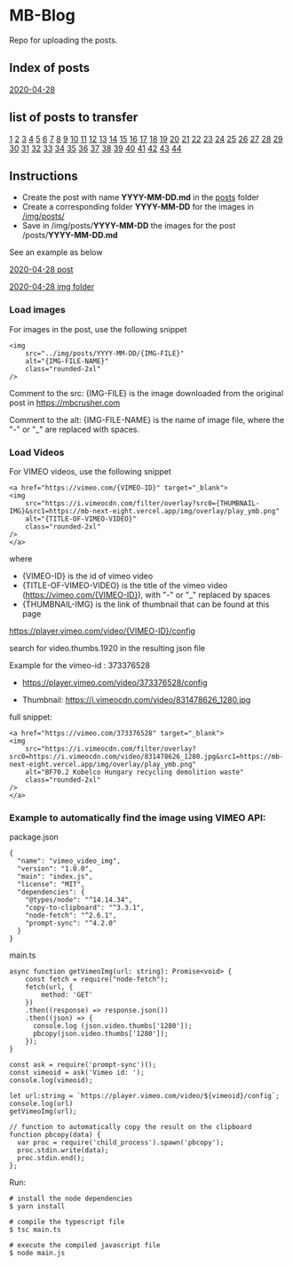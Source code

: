 # MB-Blog

Repo for uploading the posts.

## Index of posts

[2020-04-28](./posts/2020-04-28.md)

## list of posts to transfer

[1](https://www.mbcrusher.com/ja/jp/お知らせ/news/ロータリースクリーニングバケットmb-hdsで何が処理できる？)
[2](https://www.mbcrusher.com/ja/jp/お知らせ/news/スキッドステアローダ、ホイールローダ、バックホーローダ-br-最大効果を得るための９つのポイント)
[3](https://www.mbcrusher.com/ja/jp/お知らせ/news/mbクラッシャーのツインヘッダー：橋の上や交通量の多い道路での工事に最適)
[4](https://www.mbcrusher.com/ja/jp/お知らせ/news/建設副産物：それ、本当に廃棄物？)
[5](https://www.mbcrusher.com/ja/jp/お知らせ/news/えっ、それ可能なの？-ちょっと特殊な作業でもmbアタッチメントを使ってサクッと処理)
[6](https://www.mbcrusher.com/ja/jp/お知らせ/news/建設副産物を処理する５つのシンプルな方法)
[7](https://www.mbcrusher.com/ja/jp/お知らせ/news/次世代mbツインヘッダーを使う理由)
[8](https://www.mbcrusher.com/ja/jp/お知らせ/news/立ち止まることはできない、とデータが語る。-現場のプロたちの言葉。)
[9](https://www.mbcrusher.com/ja/jp/お知らせ/news/mbクラッシャーが新世代ロータリースクリーニングバケットを発表：様々な素材を素早く処理する多機能システム登場)
[10](https://www.mbcrusher.com/ja/jp/お知らせ/news/離島とアタッチメント：離島での工事に伴う数々の難関を乗り越え、問題点を収益力に転換。「不可能」を「可能」に切り替えた事例を４件ご紹介します。)
[11](https://www.mbcrusher.com/ja/jp/お知らせ/news/バケットクラッシャーの姿が見えません。　でもそっとしておきましょう。)
[12](https://www.mbcrusher.com/ja/jp/お知らせ/news/作業現場はいつでも活気に溢れています)
[13](https://www.mbcrusher.com/ja/jp/お知らせ/news/スウィートな仕事)
[14](https://www.mbcrusher.com/ja/jp/お知らせ/news/mbジャパン-コベルコ建機)
[15](https://www.mbcrusher.com/ja/jp/お知らせ/news/鋳造産業：スクラップから価値を生み出す)
[16](https://www.mbcrusher.com/ja/jp/お知らせ/news/mbクラッシャージャパン-コマツ)
[17](https://www.mbcrusher.com/ja/jp/お知らせ/news/fifa-2022-カタール大会に向けmbクラッシャー大活躍。)
[18](https://www.mbcrusher.com/ja/jp/お知らせ/news/溝堀の進化-世界へ開拓)
[19](https://www.mbcrusher.com/ja/jp/お知らせ/news/解体と建築からなる廃棄物の新時代。)
[20](https://www.mbcrusher.com/ja/jp/お知らせ/news/2018年3月18日。-世界中で、リサイクルのすべてに捧げる1日。)
[21](https://www.mbcrusher.com/ja/jp/お知らせ/news/素晴らしい！　bf１５０.１０はアルメニアの採石場にて硬い岩を粉砕！)
[22](https://www.mbcrusher.com/ja/jp/お知らせ/news/mb-r500、ツインヘッダー)
[23](https://www.mbcrusher.com/ja/jp/お知らせ/news/mb-高性能ツインヘッダー)
[24](https://www.mbcrusher.com/ja/jp/お知らせ/news/mbに新シリーズ登場！)
[25](https://www.mbcrusher.com/ja/jp/お知らせ/news/ブドウの収穫は最盛期...-意外な場所でもmbが活躍)
[26](https://www.mbcrusher.com/ja/jp/お知らせ/news/ペルーの採掘現場で、バケットクラッシャーbf120.4はキャタピラー336の重機に取り付けられています。bf120.4で破砕された骨材は様々な方法でリサイクルされます。)
[27](https://www.mbcrusher.com/ja/jp/お知らせ/news/mbクラッシャー-利益と環境保護を同時に実現)
[28](https://www.mbcrusher.com/ja/jp/お知らせ/news/mbクラッシャー、-autostrada-polska-2017にて特別賞を獲得)
[29](https://www.mbcrusher.com/ja/jp/お知らせ/news/2017new環境展　mbクラッシャーの革新)
[30](https://www.mbcrusher.com/ja/jp/お知らせ/news/山頂での破砕)
[31](https://www.mbcrusher.com/ja/jp/お知らせ/news/mbバケットクラッシャー-玄武岩の破砕が可能になりました！)
[32](https://www.mbcrusher.com/ja/jp/お知らせ/news/固定式破砕機とバケットクラッシャーの同時利用のご提案)
[33](https://www.mbcrusher.com/ja/jp/お知らせ/news/mbの革命は第4世代へ)
[34](https://www.mbcrusher.com/ja/jp/お知らせ/news/mb-ブラジル・サンパウロ支社をオープン)
[35](https://www.mbcrusher.com/ja/jp/お知らせ/news/コーカサスのガス輸送工事で活躍するmbスクリーンバケット)
[36](https://www.mbcrusher.com/ja/jp/お知らせ/news/bf135.8とmb-s18-がサEジアラビアの大規模採石場で大活躍しています。)
[37](https://www.mbcrusher.com/ja/jp/お知らせ/news/コマツ名古屋『お客様感謝フェア2015』に出展します。2015年3月14日、15日　株式会社前田製作所　コマツ名古屋-レンタル21)
[38](https://www.mbcrusher.com/ja/jp/お知らせ/news/mbを導入するとこんなに違いがあります。-「mbアニメーション」。)
[39](https://www.mbcrusher.com/ja/jp/お知らせ/news/mb-バウマ2016にて世界の脚光を浴びる)
[40](https://www.mbcrusher.com/ja/jp/お知らせ/news/mb-japan-@-n-expo-2014-tokyo)
[41](https://www.mbcrusher.com/ja/jp/お知らせ/news/mb-c50が受賞！)
[42](https://www.mbcrusher.com/ja/jp/お知らせ/news/mb-japanは-ニシコン創立75周年　大感謝祭フェアーに参加します！-大阪でお待ちしています！)
[43](https://www.mbcrusher.com/ja/jp/お知らせ/news/mb-@-bauma-2013)
[44](https://www.mbcrusher.com/ja/jp/お知らせ/news/mb社製品が倍増　－　新モデルmb-l登場！)



## Instructions

- Create the post with name **YYYY-MM-DD.md** in the [posts](./posts) folder
- Create a corresponding folder **YYYY-MM-DD** for the images in [/img/posts/](./img/posts/)
- Save in  /img/posts/**YYYY-MM-DD**  the images for the post /posts/**YYYY-MM-DD.md**

See an example as below

[2020-04-28 post](./posts/2020-04-28.md)

[2020-04-28 img folder](./img/posts/2020-04-28)


### Load images

For images in the post, use the following snippet

```
<img 
    src="../img/posts/YYYY-MM-DD/{IMG-FILE}"
    alt="{IMG-FILE-NAME}"
    class="rounded-2xl"
/>
```

Comment to the src:
{IMG-FILE} is the image downloaded from the original post in https://mbcrusher.com

Comment to the alt:
{IMG-FILE-NAME} is the name of image file, where the "-" or "_" are replaced with spaces. 

### Load Videos
For VIMEO videos, use the following snippet

```
<a href="https://vimeo.com/{VIMEO-ID}" target="_blank">
<img 
    src="https://i.vimeocdn.com/filter/overlay?src0={THUMBNAIL-IMG}&src1=https://mb-next-eight.vercel.app/img/overlay/play_ymb.png"
    alt="{TITLE-OF-VIMEO-VIDEO}"
    class="rounded-2xl"
/>
</a>

```

where 

- {VIMEO-ID} is the id of vimeo video
- {TITLE-OF-VIMEO-VIDEO} is the title of the vimeo video (https://vimeo.com/{VIMEO-ID}), with "-" or "_" replaced by spaces
- {THUMBNAIL-IMG} is the link of thumbnail that can be found at this page

https://player.vimeo.com/video/{VIMEO-ID}/config

search for video.thumbs.1920 in the resulting json file

Example for the vimeo-id : 373376528

- https://player.vimeo.com/video/373376528/config

- Thumbnail: https://i.vimeocdn.com/video/831478626_1280.jpg


full snippet:

```
<a href="https://vimeo.com/373376528" target="_blank">
<img 
    src="https://i.vimeocdn.com/filter/overlay?src0=https://i.vimeocdn.com/video/831478626_1280.jpg&src1=https://mb-next-eight.vercel.app/img/overlay/play_ymb.png"
    alt="BF70.2 Kobelco Hungary recycling demolition waste"
    class="rounded-2xl"
/>
</a>
```

### Example to automatically find the image using VIMEO API:

package.json
```
{
  "name": "vimeo_video_img",
  "version": "1.0.0",
  "main": "index.js",
  "license": "MIT",
  "dependencies": {
    "@types/node": "^14.14.34",
    "copy-to-clipboard": "^3.3.1",
    "node-fetch": "^2.6.1",
    "prompt-sync": "^4.2.0"
  }
}
```

main.ts
```
async function getVimeoImg(url: string): Promise<void> {
    const fetch = require("node-fetch");
    fetch(url, {
        method: 'GET'
    })
    .then((response) => response.json())
    .then((json) => {
      console.log (json.video.thumbs['1280']);
      pbcopy(json.video.thumbs['1280']);
    });
}

const ask = require('prompt-sync')();
const vimeoid = ask('Vimeo id: ');
console.log(vimeoid);

let url:string = `https://player.vimeo.com/video/${vimeoid}/config`;
console.log(url)
getVimeoImg(url);

// function to automatically copy the result on the clipboard
function pbcopy(data) {
  var proc = require('child_process').spawn('pbcopy');
  proc.stdin.write(data);
  proc.stdin.end();
};
```

Run: 

```
# install the node dependencies
$ yarn install

# compile the typescript file
$ tsc main.ts

# execute the compiled javascript file
$ node main.js

```

